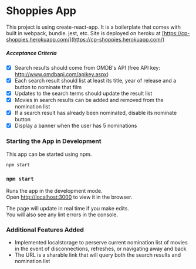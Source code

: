 # Shoppies App
This project is using create-react-app. It is a boilerplate that comes with built in webpack, bundle. jest, etc. Site is deployed on heroku at [https://cp-shoppies.herokuapp.com/](https://cp-shoppies.herokuapp.com/)

##### Acceptance Criteria
- [x] Search results should come from OMDB's API (free API key: http://www.omdbapi.com/apikey.aspx)
- [x] Each search result should list at least its title, year of release and a button to nominate that film
- [x] Updates to the search terms should update the result list
- [x] Movies in search results can be added and removed from the nomination list
- [x] If a search result has already been nominated, disable its nominate button
- [x] Display a banner when the user has 5 nominations

### Starting the App in Development
This app can be started using npm.
```
npm start
```

### `npm start`

Runs the app in the development mode.\
Open [http://localhost:3000](http://localhost:3000) to view it in the browser.

The page will update in real time if you make edits.\
You will also see any lint errors in the console.

### Additional Features Added
* Implemented localstorage to perserve current nomination list of movies in the event of disconnections, refreshes, or navigating away and back
* The URL is a sharable link that will query both the search results and nomination list

